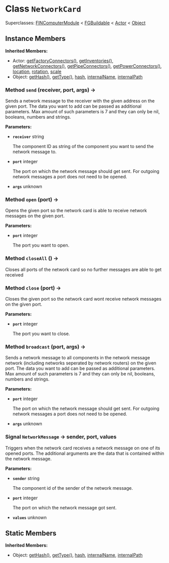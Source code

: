 # Class <code>NetworkCard</code>

Superclasses: <a href="FINComputerModule.md">FINComputerModule</a> < <a href="FGBuildable.md">FGBuildable</a> < <a href="Actor.md">Actor</a> < <a href="Object.md">Object</a>


## Instance Members
<b>Inherited Members:</b>
- Actor: <a href="Actor.md#getFactoryConnectors">getFactoryConnectors()</a>, <a href="Actor.md#getInventories">getInventories()</a>, <a href="Actor.md#getNetworkConnectors">getNetworkConnectors()</a>, <a href="Actor.md#getPipeConnectors">getPipeConnectors()</a>, <a href="Actor.md#getPowerConnectors">getPowerConnectors()</a>, <a href="Actor.md#location">location</a>, <a href="Actor.md#rotation">rotation</a>, <a href="Actor.md#scale">scale</a>
- Object: <a href="Object.md#getHash">getHash()</a>, <a href="Object.md#getType">getType()</a>, <a href="Object.md#hash">hash</a>, <a href="Object.md#internalName">internalName</a>, <a href="Object.md#internalPath">internalPath</a>
### Method <code>send</code> (receiver, port, args) → 
Sends a network message to the receiver with the given address on the given port. The data you want to add can be passed as additional parameters. Max amount of such parameters is 7 and they can only be nil, booleans, numbers and strings.

<b>Parameters:</b>

- <code><b>receiver</b></code> string

  The component ID as string of the component you want to send the network message to.
- <code><b>port</b></code> integer

  The port on which the network message should get sent. For outgoing network messages a port does not need to be opened.
- <code><b>args</b></code> unknown

  

### Method <code>open</code> (port) → 
Opens the given port so the network card is able to receive network messages on the given port.

<b>Parameters:</b>

- <code><b>port</b></code> integer

  The port you want to open.

### Method <code>closeAll</code> () → 
Closes all ports of the network card so no further messages are able to get received


### Method <code>close</code> (port) → 
Closes the given port so the network card wont receive network messages on the given port.

<b>Parameters:</b>

- <code><b>port</b></code> integer

  The port you want to close.

### Method <code>broadcast</code> (port, args) → 
Sends a network message to all components in the network message network (including networks seperated by network routers) on the given port. The data you want to add can be passed as additional parameters. Max amount of such parameters is 7 and they can only be nil, booleans, numbers and strings.

<b>Parameters:</b>

- <code><b>port</b></code> integer

  The port on which the network message should get sent. For outgoing network messages a port does not need to be opened.
- <code><b>args</b></code> unknown

  

### Signal <code>NetworkMessage</code> → sender, port, values
Triggers when the network card receives a network message on one of its opened ports. The additional arguments are the data that is contained within the network message.

<b>Parameters:</b>

- <code><b>sender</b></code> string

  The component id of the sender of the network message.
- <code><b>port</b></code> integer

  The port on which the network message got sent.
- <code><b>values</b></code> unknown

  
## Static Members
<b>Inherited Members:</b>
- Object: <a href="Object.md#getHash">getHash()</a>, <a href="Object.md#getType">getType()</a>, <a href="Object.md#hash">hash</a>, <a href="Object.md#internalName">internalName</a>, <a href="Object.md#internalPath">internalPath</a>